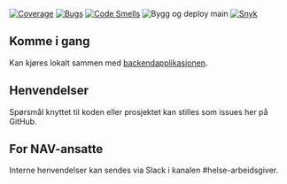 
[![Coverage](https://sonarcloud.io/api/project_badges/measure?project=navikt_fritak-agp-frontend&metric=coverage)](https://sonarcloud.io/dashboard?id=navikt_fritak-agp-frontend)
[![Bugs](https://sonarcloud.io/api/project_badges/measure?project=navikt_fritak-agp-frontend&metric=bugs)](https://sonarcloud.io/dashboard?id=navikt_fritak-agp-frontend)
[![Code Smells](https://sonarcloud.io/api/project_badges/measure?project=navikt_fritak-agp-frontend&metric=code_smells)](https://sonarcloud.io/dashboard?id=navikt_fritak-agp-frontend)
![Bygg og deploy main](https://github.com/navikt/fritak-agp-frontend/workflows/Bygg%20og%20deploy%20main/badge.svg)
[![Snyk](https://snyk.io/test/github/navikt/fritak-agp-frontend/badge.svg)](https://app.snyk.io/org/helsearbeidsgiver/project/c05cb6c6-1840-4689-b4dc-daf362fa36d5)

## Komme i gang

Kan kjøres lokalt sammen med [backendapplikasjonen](https://github.com/navikt/fritakagp).

## Henvendelser

Spørsmål knyttet til koden eller prosjektet kan stilles som issues her på GitHub.

## For NAV-ansatte

Interne henvendelser kan sendes via Slack i kanalen #helse-arbeidsgiver.

